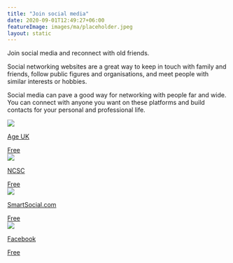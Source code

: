 ```yaml
---
title: "Join social media"
date: 2020-09-01T12:49:27+06:00
featureImage: images/ma/placeholder.jpeg
layout: static
---
```


Join social media and reconnect with old friends.

Social networking websites are a great way to keep in touch with family and friends, follow public figures and organisations, and meet people with similar interests or hobbies.

Social media can pave a good way for networking with people far and wide. You can connect with anyone you want on these platforms and build contacts for your personal and professional life.

<a class="ma-link" href="https://www.ageuk.org.uk/information-advice/work-learning/technology-internet/using-social-media/"><div class="ma-card ma-card-Community"><div class="ma-icon"><img src ="/images/icon-check.png"/></div><div class="ma-name"><p>Age UK</p></div><div class="ma-paid-text"><span>Free</span></div></div></a><a class="ma-link" href="https://www.ncsc.gov.uk/guidance/social-media-how-to-use-it-safely"><div class="ma-card ma-card-Community"><div class="ma-icon"><img src ="/images/icon-check.png"/></div><div class="ma-name"><p>NCSC</p></div><div class="ma-paid-text"><span>Free</span></div></div></a><a class="ma-link" href="https://smartsocial.com/post/using-social-media-responsibly"><div class="ma-card ma-card-Community"><div class="ma-icon"><img src ="/images/icon-check.png"/></div><div class="ma-name"><p>SmartSocial.com</p></div><div class="ma-paid-text"><span>Free</span></div></div></a><a class="ma-link" href="https://www.facebook.com"><div class="ma-card ma-card-Community"><div class="ma-icon"><img src ="/images/icon-check.png"/></div><div class="ma-name"><p>Facebook</p></div><div class="ma-paid-text"><span>Free</span></div></div></a>  

<br/><br/>






